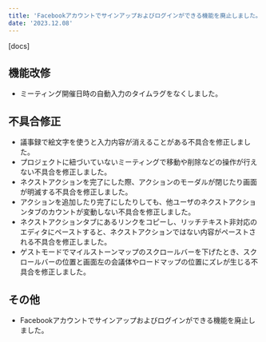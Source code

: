 ```yaml
---
title: 'Facebookアカウントでサインアップおよびログインができる機能を廃止しました。その他機能改修、不具合の修正を行いました。'
date: '2023.12.08'
---
```


[docs]

## 機能改修

- ミーティング開催日時の自動入力のタイムラグをなくしました。

## 不具合修正

- 議事録で絵文字を使うと入力内容が消えることがある不具合を修正しました。
- プロジェクトに紐づいていないミーティングで移動や削除などの操作が行えない不具合を修正しました。
- ネクストアクションを完了にした際、アクションのモーダルが閉じたり画面が明滅する不具合を修正しました。
- アクションを追加したり完了にしたりしても、他ユーザのネクストアクションタブのカウントが変動しない不具合を修正しました。
- ネクストアクションタブにあるリンクをコピーし、リッチテキスト非対応のエディタにペーストすると、ネクストアクションではない内容がペーストされる不具合を修正しました。
- ゲストモードでマイルストーンマップのスクロールバーを下げたとき、スクロールバーの位置と画面左の会議体やロードマップの位置にズレが生じる不具合を修正しました。

## その他

- Facebookアカウントでサインアップおよびログインができる機能を廃止しました。

